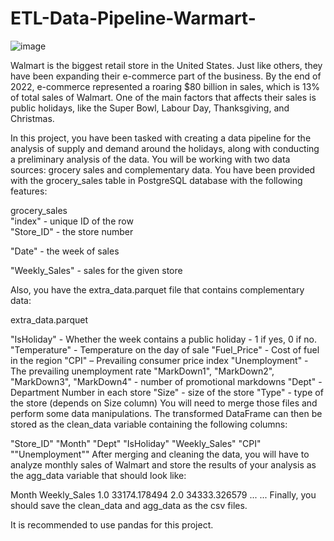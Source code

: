 # ETL-Data-Pipeline-Warmart-

![image](https://github.com/slashhsu/ETL-Data-Pipeline-Warmart-/assets/137000188/a2a182f1-debe-41dc-815c-4fe7a846b7b5)


Walmart is the biggest retail store in the United States. Just like others, they have been expanding their e-commerce part of the business. By the end of 2022, e-commerce represented a roaring $80 billion in sales, which is 13% of total sales of Walmart. One of the main factors that affects their sales is public holidays, like the Super Bowl, Labour Day, Thanksgiving, and Christmas.

In this project, you have been tasked with creating a data pipeline for the analysis of supply and demand around the holidays, along with conducting a preliminary analysis of the data. You will be working with two data sources: grocery sales and complementary data. You have been provided with the grocery_sales table in PostgreSQL database with the following features:


grocery_sales  
"index" - unique ID of the row   
"Store_ID" - the store number  

"Date" - the week of sales

"Weekly_Sales" - sales for the given store

Also, you have the extra_data.parquet file that contains complementary data:


extra_data.parquet

"IsHoliday" - Whether the week contains a public holiday - 1 if yes, 0 if no.
"Temperature" - Temperature on the day of sale
"Fuel_Price" - Cost of fuel in the region
"CPI" – Prevailing consumer price index
"Unemployment" - The prevailing unemployment rate
"MarkDown1", "MarkDown2", "MarkDown3", "MarkDown4" - number of promotional markdowns
"Dept" - Department Number in each store
"Size" - size of the store
"Type" - type of the store (depends on Size column)
You will need to merge those files and perform some data manipulations. The transformed DataFrame can then be stored as the clean_data variable containing the following columns:

"Store_ID"
"Month"
"Dept"
"IsHoliday"
"Weekly_Sales"
"CPI"
""Unemployment""
After merging and cleaning the data, you will have to analyze monthly sales of Walmart and store the results of your analysis as the agg_data variable that should look like:

Month	Weekly_Sales
1.0	33174.178494
2.0	34333.326579
...	...
Finally, you should save the clean_data and agg_data as the csv files.

It is recommended to use pandas for this project.
